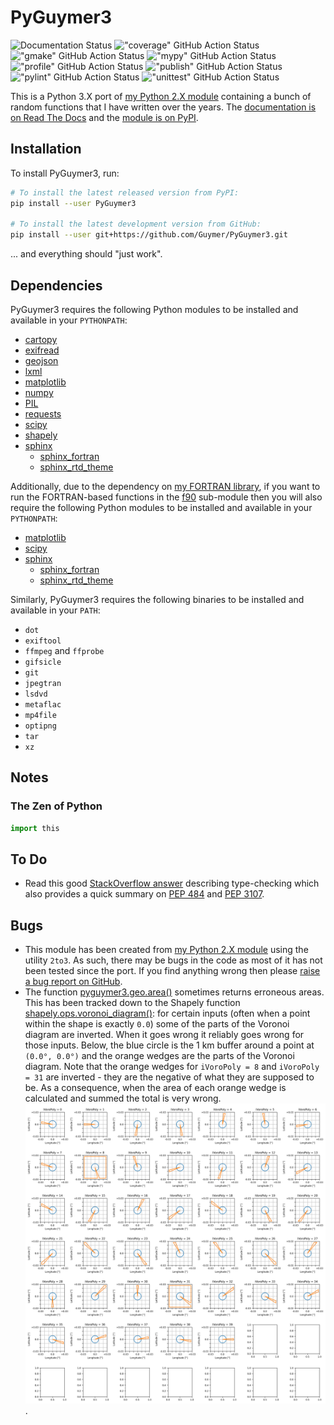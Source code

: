 # PyGuymer3

![Documentation Status](https://readthedocs.org/projects/pyguymer3/badge/) !["coverage" GitHub Action Status](https://github.com/Guymer/PyGuymer3/actions/workflows/coverage.yaml/badge.svg) !["gmake" GitHub Action Status](https://github.com/Guymer/PyGuymer3/actions/workflows/gmake.yaml/badge.svg) !["mypy" GitHub Action Status](https://github.com/Guymer/PyGuymer3/actions/workflows/mypy.yaml/badge.svg) !["profile" GitHub Action Status](https://github.com/Guymer/PyGuymer3/actions/workflows/profile.yaml/badge.svg) !["publish" GitHub Action Status](https://github.com/Guymer/PyGuymer3/actions/workflows/publish.yaml/badge.svg) !["pylint" GitHub Action Status](https://github.com/Guymer/PyGuymer3/actions/workflows/pylint.yaml/badge.svg) !["unittest" GitHub Action Status](https://github.com/Guymer/PyGuymer3/actions/workflows/unittest.yaml/badge.svg)

This is a Python 3.X port of [my Python 2.X module](https://github.com/Guymer/PyGuymer) containing a bunch of random functions that I have written over the years. The [documentation is on Read The Docs](https://pyguymer3.readthedocs.io/) and the [module is on PyPI](https://pypi.org/project/PyGuymer3/).

## Installation

To install PyGuymer3, run:

```sh
# To install the latest released version from PyPI:
pip install --user PyGuymer3

# To install the latest development version from GitHub:
pip install --user git+https://github.com/Guymer/PyGuymer3.git
```

... and everything should "just work".

## Dependencies

PyGuymer3 requires the following Python modules to be installed and available in your `PYTHONPATH`:

* [cartopy](https://pypi.org/project/Cartopy/)
* [exifread](https://pypi.org/project/ExifRead/)
* [geojson](https://pypi.org/project/geojson/)
* [lxml](https://pypi.org/project/lxml/)
* [matplotlib](https://pypi.org/project/matplotlib/)
* [numpy](https://pypi.org/project/numpy/)
* [PIL](https://pypi.org/project/Pillow/)
* [requests](https://pypi.org/project/requests/)
* [scipy](https://pypi.org/project/scipy/)
* [shapely](https://pypi.org/project/Shapely/)
* [sphinx](https://pypi.org/project/Sphinx/)
    * [sphinx_fortran](https://pypi.org/project/sphinx-fortran/)
    * [sphinx_rtd_theme](https://pypi.org/project/sphinx-rtd-theme/)

Additionally, due to the dependency on [my FORTRAN library](https://github.com/Guymer/fortranlib), if you want to run the FORTRAN-based functions in the [f90](pyguymer3/f90) sub-module then you will also require the following Python modules to be installed and available in your `PYTHONPATH`:

* [matplotlib](https://pypi.org/project/matplotlib/)
* [scipy](https://pypi.org/project/scipy/)
* [sphinx](https://pypi.org/project/Sphinx/)
    * [sphinx_fortran](https://pypi.org/project/sphinx-fortran/)
    * [sphinx_rtd_theme](https://pypi.org/project/sphinx-rtd-theme/)

Similarly, PyGuymer3 requires the following binaries to be installed and available in your `PATH`:

* `dot`
* `exiftool`
* `ffmpeg` and `ffprobe`
* `gifsicle`
* `git`
* `jpegtran`
* `lsdvd`
* `metaflac`
* `mp4file`
* `optipng`
* `tar`
* `xz`

## Notes

### The Zen of Python

```python
import this
```

## To Do

* Read this good [StackOverflow answer](https://stackoverflow.com/a/21384492) describing type-checking which also provides a quick summary on [PEP 484](https://www.python.org/dev/peps/pep-0484/) and [PEP 3107](https://www.python.org/dev/peps/pep-3107/).

## Bugs

* This module has been created from [my Python 2.X module](https://github.com/Guymer/PyGuymer) using the utility `2to3`. As such, there may be bugs in the code as most of it has not been tested since the port. If you find anything wrong then please [raise a bug report on GitHub](https://github.com/Guymer/PyGuymer3/issues).
* The function [pyguymer3.geo.area()](pyguymer3/geo/area.py) sometimes returns erroneous areas. This has been tracked down to the Shapely function [shapely.ops.voronoi_diagram()](https://shapely.readthedocs.io/en/stable/manual.html#shapely.ops.voronoi_diagram): for certain inputs (often when a point within the shape is exactly `0.0`) some of the parts of the Voronoi diagram are inverted. When it goes wrong it reliably goes wrong for those inputs. Below, the blue circle is the 1 km buffer around a point at `(0.0°, 0.0°)` and the orange wedges are the parts of the Voronoi diagram. Note that the orange wedges for `iVoroPoly = 8` and `iVoroPoly = 31` are inverted - they are the negative of what they are supposed to be. As a consequence, when the area of each orange wedge is calculated and summed the total is very wrong.
![bad Voronoi diagram](tests/area/bad.png).
